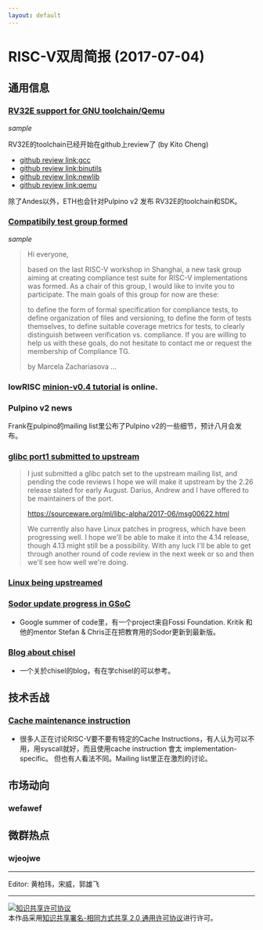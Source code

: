 ```yaml
---
layout: default
---
```


# RISC-V双周简报 (2017-07-04)

## 通用信息

### [RV32E support for GNU toolchain/Qemu](https://groups.google.com/a/groups.riscv.org/d/msgid/sw-dev/CA%2ByXCZBevqzCeLU5p69qqp55h00gZFNdHo3ZEtyk_LcPPOH%3DCQ%40mail.gmail.com)

*sample*

RV32E的toolchain已经开始在github上review了 (by Kito Cheng)
- [github review link:gcc](https://github.com/riscv/riscv-gcc/pull/77)
- [github review link:binutils](https://github.com/riscv/riscv-binutils-gdb/pull/87)
- [github review link:newlib](https://github.com/riscv/riscv-newlib/pull/18) 
- [github review link:qemu](https://github.com/riscv/riscv-qemu/pull/61)

除了Andes以外，ETH也会针对Pulpino v2 发布 RV32E的toolchain和SDK。

### [Compatibily test group formed](https://groups.google.com/a/groups.riscv.org/d/msgid/sw-dev/36d9e3da-824d-c588-3c97-b520a0430e14%40codasip.com?utm_medium=email&utm_source=footer)

*sample*

> Hi everyone, 
> 
> based on the last RISC-V workshop in Shanghai, a new task group aiming at creating compliance test suite for RISC-V implementations was formed. 
> As a chair of this group, I would like to invite you to participate. 
> The main goals of this group for now are these:
> 
> to define the form of formal specification for compliance tests,
> to define organization of files and versioning,
> to define the form of tests themselves,
> to define suitable coverage metrics for tests,
> to clearly distinguish between verification vs. compliance.
> If you are willing to help us with these goals, do not hesitate to contact me or request the membership of Compliance TG.
> 
> by Marcela Zachariasova
> ...

### lowRISC [minion-v0.4 tutorial](http://www.lowrisc.org/docs/minion-v0.4/) is online.

### Pulpino v2 news

Frank在pulpino的mailing list里公布了Pulpino v2的一些细节，预计八月会发布。

### [glibc port1 submitted to upstream](https://groups.google.com/a/groups.riscv.org/d/msgid/sw-dev/mhng-67c86d52-9383-4720-a928-469545d399cb%40palmer-si-x1c4)

> I just submitted a glibc patch set to the upstream mailing list, and pending 
> the code reviews I hope we will make it upstream by the 2.26 release slated for 
> early August.  Darius, Andrew and I have offered to be maintainers of the port. 
> 
>   https://sourceware.org/ml/libc-alpha/2017-06/msg00622.html 
> 
> We currently also have Linux patches in progress, which have been progressing 
> well.  I hope we'll be able to make it into the 4.14 release, though 4.13 might 
> still be a possibility.  With any luck I'll be able to get through another 
> round of code review in the next week or so and then we'll see how well we're 
> doing. 

### [Linux being upstreamed](https://groups.google.com/a/groups.riscv.org/d/msgid/patches/20170614183048.11040-12-palmer%40dabbelt.com)

### [Sodor update progress in GSoC](https://codelec.github.io/gsoc/gsoc1/)

- Google summer of code里，有一个project来自Fossi Foundation. Kritik 和他的mentor Stefan & Chris正在把教育用的Sodor更新到最新版。

### [Blog about chisel](http://blog.edmondcote.com/)
   - 一个关於chisel的blog，有在学chisel的可以参考。
 
## 技术舌战

### [Cache maintenance instruction](https://groups.google.com/a/groups.riscv.org/d/msgid/isa-dev/fea83558-920d-4d62-a584-b7df5bac24aa%40groups.riscv.org?utm_medium=email&utm_source=footer)

   - 很多人正在讨论RISC-V要不要有特定的Cache Instructions，有人认为可以不用，用syscall就好，而且使用cache instruction 會太 implementation-specific。
但也有人看法不同。Mailing list里正在激烈的讨论。

## 市场动向

### wefawef

## 微群热点

### wjeojwe

----

Editor: 黄柏玮，宋威，郭雄飞 

----

<a rel="license" href="http://creativecommons.org/licenses/by-sa/2.0/"><img alt="知识共享许可协议" style="border-width:0" src="https://i.creativecommons.org/l/by-sa/2.0/88x31.png" /></a><br />本作品采用<a rel="license" href="http://creativecommons.org/licenses/by-sa/2.0/">知识共享署名-相同方式共享 2.0 通用许可协议</a>进行许可。
